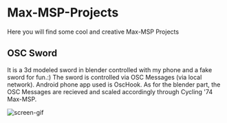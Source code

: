 # Max-MSP-Projects
Here you will find some cool and creative Max-MSP Projects

## OSC Sword
It is a 3d modeled sword in blender controlled with my phone and a fake sword for fun.:)
The sword is controlled via OSC Messages (via local network). Android phone app used is OscHook.
As for the blender part, the OSC Messages are recieved and scaled accordingly through Cycling '74 Max-MSP.

![screen-gif](./osc_sword_demo.gif)
